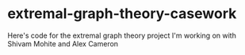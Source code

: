 # extremal-graph-theory-casework

Here's code for the extremal graph theory project I'm working on with Shivam Mohite and Alex Cameron
